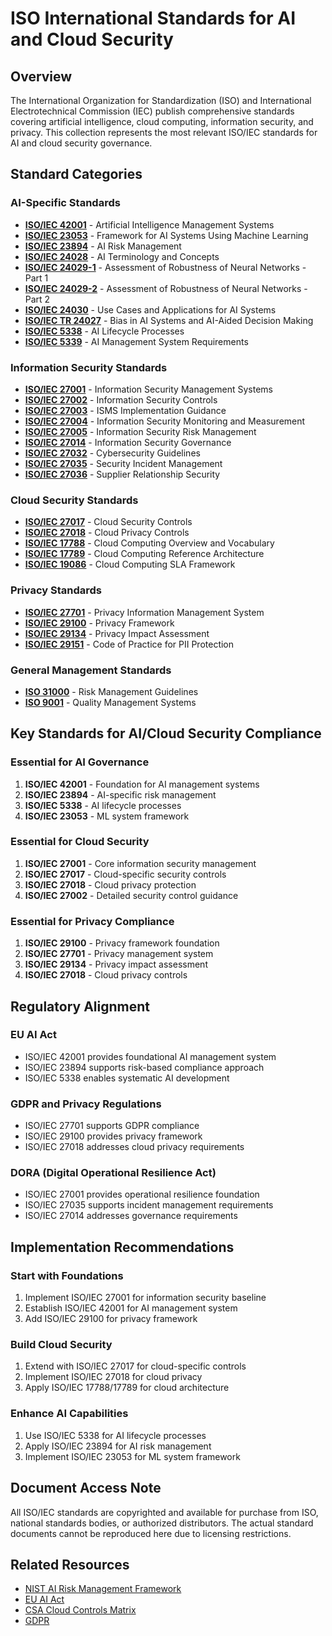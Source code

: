 # ISO International Standards for AI and Cloud Security

## Overview
The International Organization for Standardization (ISO) and International Electrotechnical Commission (IEC) publish comprehensive standards covering artificial intelligence, cloud computing, information security, and privacy. This collection represents the most relevant ISO/IEC standards for AI and cloud security governance.

## Standard Categories

### AI-Specific Standards
- **[ISO/IEC 42001](./ISO-IEC-42001/)** - Artificial Intelligence Management Systems
- **[ISO/IEC 23053](./ISO-IEC-23053/)** - Framework for AI Systems Using Machine Learning
- **[ISO/IEC 23894](./ISO-IEC-23894/)** - AI Risk Management
- **[ISO/IEC 24028](./ISO-IEC-24028/)** - AI Terminology and Concepts
- **[ISO/IEC 24029-1](./ISO-IEC-24029-1/)** - Assessment of Robustness of Neural Networks - Part 1
- **[ISO/IEC 24029-2](./ISO-IEC-24029-2/)** - Assessment of Robustness of Neural Networks - Part 2
- **[ISO/IEC 24030](./ISO-IEC-24030/)** - Use Cases and Applications for AI Systems
- **[ISO/IEC TR 24027](./ISO-IEC-TR-24027/)** - Bias in AI Systems and AI-Aided Decision Making
- **[ISO/IEC 5338](./ISO-IEC-5338/)** - AI Lifecycle Processes
- **[ISO/IEC 5339](./ISO-IEC-5339/)** - AI Management System Requirements

### Information Security Standards
- **[ISO/IEC 27001](./ISO-IEC-27001/)** - Information Security Management Systems
- **[ISO/IEC 27002](./ISO-IEC-27002/)** - Information Security Controls
- **[ISO/IEC 27003](./ISO-IEC-27003/)** - ISMS Implementation Guidance
- **[ISO/IEC 27004](./ISO-IEC-27004/)** - Information Security Monitoring and Measurement
- **[ISO/IEC 27005](./ISO-IEC-27005/)** - Information Security Risk Management
- **[ISO/IEC 27014](./ISO-IEC-27014/)** - Information Security Governance
- **[ISO/IEC 27032](./ISO-IEC-27032/)** - Cybersecurity Guidelines
- **[ISO/IEC 27035](./ISO-IEC-27035/)** - Security Incident Management
- **[ISO/IEC 27036](./ISO-IEC-27036/)** - Supplier Relationship Security

### Cloud Security Standards
- **[ISO/IEC 27017](./ISO-IEC-27017/)** - Cloud Security Controls
- **[ISO/IEC 27018](./ISO-IEC-27018/)** - Cloud Privacy Controls
- **[ISO/IEC 17788](./ISO-IEC-17788/)** - Cloud Computing Overview and Vocabulary
- **[ISO/IEC 17789](./ISO-IEC-17789/)** - Cloud Computing Reference Architecture
- **[ISO/IEC 19086](./ISO-IEC-19086/)** - Cloud Computing SLA Framework

### Privacy Standards
- **[ISO/IEC 27701](./ISO-IEC-27701/)** - Privacy Information Management System
- **[ISO/IEC 29100](./ISO-IEC-29100/)** - Privacy Framework
- **[ISO/IEC 29134](./ISO-IEC-29134/)** - Privacy Impact Assessment
- **[ISO/IEC 29151](./ISO-IEC-29151/)** - Code of Practice for PII Protection

### General Management Standards
- **[ISO 31000](./ISO-31000/)** - Risk Management Guidelines
- **[ISO 9001](./ISO-9001/)** - Quality Management Systems

## Key Standards for AI/Cloud Security Compliance

### Essential for AI Governance
1. **ISO/IEC 42001** - Foundation for AI management systems
2. **ISO/IEC 23894** - AI-specific risk management
3. **ISO/IEC 5338** - AI lifecycle processes
4. **ISO/IEC 23053** - ML system framework

### Essential for Cloud Security
1. **ISO/IEC 27001** - Core information security management
2. **ISO/IEC 27017** - Cloud-specific security controls
3. **ISO/IEC 27018** - Cloud privacy protection
4. **ISO/IEC 27002** - Detailed security control guidance

### Essential for Privacy Compliance
1. **ISO/IEC 29100** - Privacy framework foundation
2. **ISO/IEC 27701** - Privacy management system
3. **ISO/IEC 29134** - Privacy impact assessment
4. **ISO/IEC 27018** - Cloud privacy controls

## Regulatory Alignment

### EU AI Act
- ISO/IEC 42001 provides foundational AI management system
- ISO/IEC 23894 supports risk-based compliance approach
- ISO/IEC 5338 enables systematic AI development

### GDPR and Privacy Regulations
- ISO/IEC 27701 supports GDPR compliance
- ISO/IEC 29100 provides privacy framework
- ISO/IEC 27018 addresses cloud privacy requirements

### DORA (Digital Operational Resilience Act)
- ISO/IEC 27001 provides operational resilience foundation
- ISO/IEC 27035 supports incident management requirements
- ISO/IEC 27014 addresses governance requirements

## Implementation Recommendations

### Start with Foundations
1. Implement ISO/IEC 27001 for information security baseline
2. Establish ISO/IEC 42001 for AI management system
3. Add ISO/IEC 29100 for privacy framework

### Build Cloud Security
1. Extend with ISO/IEC 27017 for cloud-specific controls
2. Implement ISO/IEC 27018 for cloud privacy
3. Apply ISO/IEC 17788/17789 for cloud architecture

### Enhance AI Capabilities
1. Use ISO/IEC 5338 for AI lifecycle processes
2. Apply ISO/IEC 23894 for AI risk management
3. Implement ISO/IEC 23053 for ML system framework

## Document Access Note
All ISO/IEC standards are copyrighted and available for purchase from ISO, national standards bodies, or authorized distributors. The actual standard documents cannot be reproduced here due to licensing restrictions.

## Related Resources
- [NIST AI Risk Management Framework](../../US/NIST/NIST.AI.600-1/)
- [EU AI Act](../../../regulations-mandatory/EU/EU-AI-ACT/)
- [CSA Cloud Controls Matrix](../../industry/CSA/CCM/)
- [GDPR](../../../regulations-mandatory/EU/EU-GDPR-ACT/)
